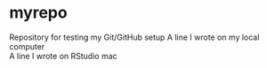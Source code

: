 # myrepo
Repository for testing my Git/GitHub setup
A line I wrote on my local computer  
A line I wrote on RStudio mac